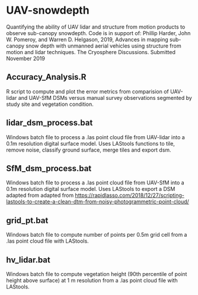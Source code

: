 # UAV-snowdepth
Quantifying the ability of UAV lidar and structure from motion products to observe sub-canopy snowdepth.  Code is in support of: Phillip Harder, John W. Pomeroy, and Warren D. Helgason, 2019, Advances in mapping sub-canopy snow depth with unmanned aerial vehicles using structure from motion and lidar techniques. The Cryosphere Discussions. Submitted November 2019

## Accuracy_Analysis.R
R script to compute and plot the error metrics from comparision of UAV-lidar and UAV-SfM DSMs versus manual survey observations segmented by study site and vegetation condition.

## lidar_dsm_process.bat
Windows batch file to process a .las point cloud file from UAV-lidar into a 0.1m resolution digital surface model.  Uses LAStools functions to tile, remove noise, classify ground surface, merge tiles and export dsm.

## SfM_dsm_process.bat
Windows batch file to process a .las point cloud file from UAV-SfM into a 0.1m resolution digital surface model.  Uses LAStools to export a DSM adapted from adapted from https://rapidlasso.com/2018/12/27/scripting-lastools-to-create-a-clean-dtm-from-noisy-photogrammetric-point-cloud/ 

## grid_pt.bat
Windows batch file to compute number of points per 0.5m grid cell from a .las point cloud file with LAStools.

## hv_lidar.bat
Windows batch file to compute vegetation height (90th percentile of point height above surface) at 1 m resolution from a .las point cloud file with LAStools.
